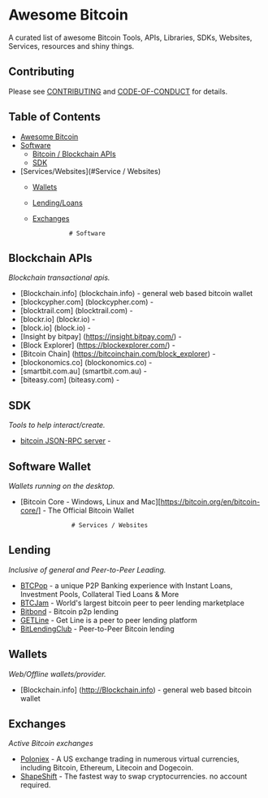 # Awesome Bitcoin
A curated list of awesome Bitcoin Tools, APIs, Libraries, SDKs, Websites, Services, resources and shiny things.

## Contributing
Please see [CONTRIBUTING](https://github.com/bitvoxy/awesome-bitcoin/blob/master/CONTRIBUTING.md) and [CODE-OF-CONDUCT](https://github.com/bitvoxy/awesome-bitcoin/blob/master/CODE-OF-CONDUCT.md) for details.

## Table of Contents
- [Awesome Bitcoin](#awesome-bitcoin)
- [Software](#Software)
    - [Bitcoin / Blockchain APIs](#Blockchain-APIs)
    - [SDK](#SDK)
- [Services/Websites](#Service / Websites)
    - [Wallets](#wallets)
    - [Lending/Loans](#Lending)
    - [Exchanges](#Exchanges)

                    # Software
## Blockchain APIs
*Blockchain transactional apis.*
* [Blockchain.info] (blockchain.info) - general web based bitcoin wallet
* [blockcypher.com] (blockcypher.com) - 
* [blocktrail.com] (blocktrail.com) - 
* [blockr.io] (blockr.io) - 
* [block.io] (block.io) - 
* [Insight by bitpay] (https://insight.bitpay.com/) -
* [Block Explorer] (https://blockexplorer.com/) -
* [Bitcoin Chain] (https://bitcoinchain.com/block_explorer) - 
* [blockonomics.co] (blockonomics.co) -
* [smartbit.com.au] (smartbit.com.au) - 
* [biteasy.com] (biteasy.com) -

## SDK
*Tools to help interact/create.*
* [bitcoin JSON-RPC server]( https://en.bitcoin.it/wiki/API_reference_(JSON-RPC) ) -

## Software Wallet
*Wallets running on the desktop.*
* [Bitcoin Core - Windows, Linux and Mac][https://bitcoin.org/en/bitcoin-core/] - The Official Bitcoin Wallet 

                    # Services / Websites
## Lending
*Inclusive of general and Peer-to-Peer Leading.*
* [BTCPop](btcpop.co) - a unique P2P Banking experience with Instant Loans, Investment Pools, Collateral Tied Loans & More
* [BTCJam](https://btcjam.com/) - World's largest bitcoin peer to peer lending marketplace
* [Bitbond](https://www.bitbond.com/) - Bitcoin p2p lending
* [GETLine](landing.getline.in/) - Get Line is a peer to peer lending platform
* [BitLendingClub](BitLendingClub.com) - Peer-to-Peer Bitcoin lending

## Wallets
*Web/Offline wallets/provider.*
* [Blockchain.info] (http://Blockchain.info) - general web based bitcoin wallet

## Exchanges
*Active Bitcoin exchanges*
* [Poloniex](Poloniex.com) - A US exchange trading in numerous virtual currencies, including Bitcoin, Ethereum, Litecoin and Dogecoin.
* [ShapeShift](ShapeShift.io) - The fastest   way to swap cryptocurrencies. no account required.


